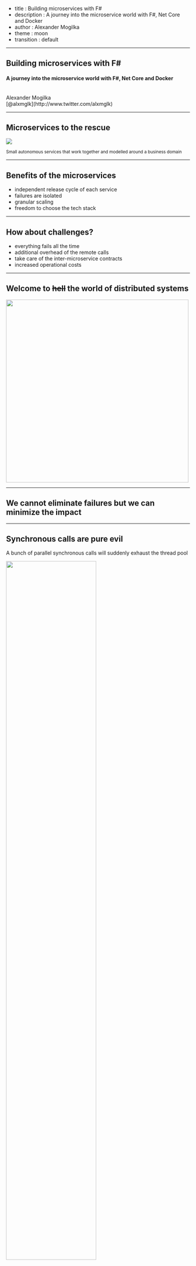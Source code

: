 - title : Building microservices with F#
- description : A journey into the microservice world with F#, Net Core and Docker
- author : Alexander Mogilka
- theme : moon
- transition : default

***
## Building microservices with F#
#### A journey into the microservice world with F#, Net Core and Docker
<br />
Alexander Mogilka
<br />
[@alxmglk](http://www.twitter.com/alxmglk)

***
## Microservices to the rescue
<img src="images/microservices-2.png" style="background: transparent; border-style: none;"  />

<small>Small autonomous services that work together and modelled around a business domain</small>

---
## Benefits of the microservices
* independent release cycle of each service
* failures are isolated
* granular scaling
* freedom to choose the tech stack

---
## How about challenges?
* everything fails all the time
* additional overhead of the remote calls
* take care of the inter-microservice contracts
* increased operational costs

---
## Welcome to <strike>hell</strike> the world of distributed systems
<img src="images/dramatic.gif" style="background: transparent; border-style: none;" width="500px" />

***
## We cannot eliminate failures but we can minimize the impact

***
## Synchronous calls are pure evil
A bunch of parallel synchronous calls will suddenly exhaust the thread pool

<img src="images/microservices-synch-and-async-calls.png" style="border-style: none;" width="70%"  />

---
## Writing async code in F# is a piece of cake
    // MerchantId -> Async<MerchantDiscount>
    let getMerchantDiscount merchantId = ...
    // ProductId -> MerchantDiscount -> Async<ProductPrice>
    let getProductPrice productId discount = ...

    // 1st approach : async workflow
    // Async<ProductPrice>
    async {
        // MerchantDiscount
        let! discount = getMerchantDiscount merchantId
        return! getProductPrice productId discount
    }
    // 2nd approach: more idiomatic way
    // MerchantId -> Async<ProductPrice>
    getMerchantDiscount >> Async.bind (getProductPrice productId)

***
## Fail fast
Slow failures propagate from the dependencies up to the consumers

<img src="images/microservices-slow-failures.png" style="border-style: none;" width="60%"  />

---
## Circuit breaker
<img src="images/circuit-breaker.png" width="350px" style="background: transparent; border-style: none;"  />

[https://martinfowler.com/bliki/CircuitBreaker.html](https://martinfowler.com/bliki/CircuitBreaker.html)

---
## Circuit breaker and retries in the wild
    type AsyncArrow<'a,'b> = 'a -> Async<'b>
    
    // AsyncArrow<Guid, HttpResponseMessage>
    let getProductPrice productId = ...

    // AsyncArrow<Guid, HttpResponseMessage> - the signature is still the same
    let execute = 
        getProductPrice
        |> AsyncArrow.after (updateInvoice invoice)
        |> AsyncArrow.retry retryCount backoffStrategy
        |> AsyncArrow.circuitBreaker circuitBreakerPolicy

***
## Make failures discoverable
* collect and aggregate logs with metrics
    * don't forget about correlation ids
* monitoring

---
## Seamless incorporation of the logging
    let logStart _ = log.Info "Import started"
    let logFinish _ _ = log.Info "Import finished"
    let logError ex = 
        sprintf "An error has occured during the import: %s" ex.Message 
        |> log.Error 

    importProducts
    |> updateInventory
    |> AsyncArrow.before logStart
    |> AsyncArrow.after logFinish
    |> AsyncArrow.onError logError

---
## Correlation Ids
<img src="images/microservices-correlation-id.png" style="background: transparent; border-style: none;"  />

---
## Inject correlation id into the service request
    // HttpRequestMessage -> Async<HttpResponseMessage>
    let makeHttpRequest = ...

    // HttpRequestMessage -> HttpRequestMessage
    let injectCorrelationId correlationId (req : HttpRequestMessage) =
        req.Headers.Add ("Correlation-Id", correlationId)
        req

    // HttpRequestMessage -> Async<HttpResponseMessage>
    let makeHttpRequestWithCorrelationId = 
        makeHttpRequest 
        |> AsyncArrow.mapIn (injectCorrelationId correlationId)

***
## Functional composition is sweet

Due to the rich capabilities of functional composition you could easily address cross-cutting concerns like retries, timeouts, logging etc without any changes to your business logic

***
## Microservice API management
* adhere to the Postel's law
* write consumer tests on the API and run them on each check in of the producer
* document your API (Swagger)

---
## Explicit serialization
     type User = {
        Id : Guid
        Name : string
    }
    with
        static member ToJson(x : User) =
            seq {
                yield "id" .= x.Id
                yield "name" .= x.Name
            } |> jobj

        static member FromJson(json : JsonValue) =
            jsonParse {
                // .@ : JsonValue<'A>; id : Guid
                let! id = json .@ "id"
                let! name = json .@? "name"

                return { Id = id; Name = name }
            }

***
## Demo
<img src="images/microservices-demo.png" style="background: transparent;"  />
#### F# / .Net Core / Docker / vsdbg

***
## Conclusion
* Microservices architecture provides a lot of benefits but at the same time requires you to adopt a number of advanced practices
* F# and functional paradigm work perfect for the microservices, especially in comparison to the object-oriented languages

***
## Questions?

***
## References
* https://youtu.be/PFQnNFe27kU
* https://youtu.be/US8QG9I1XW0
* http://blog.ploeh.dk/2016/03/18/functional-architecture-is-ports-and-adapters
* https://martinfowler.com/articles/microservices.html
* https://troykershaw.com/the-asyncarrow
* http://blog.iancartwright.com/2006/11/dangers-of-serialization.html
